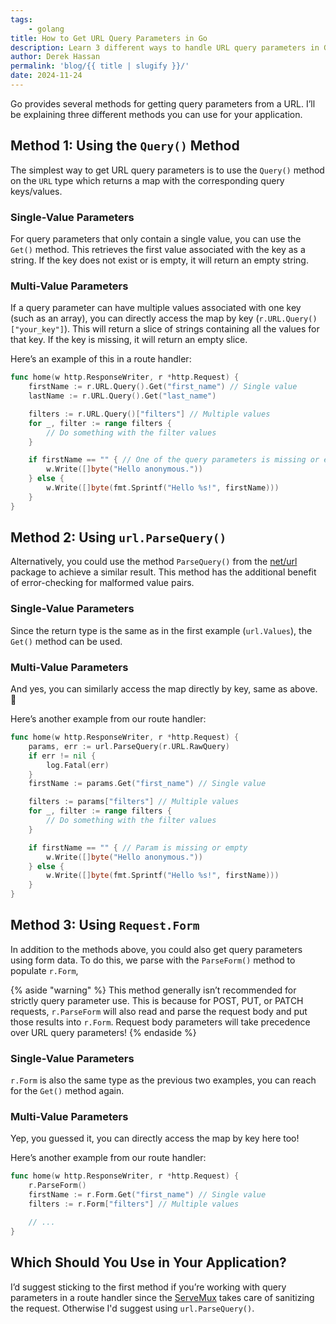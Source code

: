```yaml
---
tags:
    - golang
title: How to Get URL Query Parameters in Go
description: Learn 3 different ways to handle URL query parameters in Go with an explanation and code examples.
author: Derek Hassan
permalink: 'blog/{{ title | slugify }}/'
date: 2024-11-24
---
```


Go provides several methods for getting query parameters from a URL. I’ll be explaining three different methods you can use for your application.

## Method 1: Using the `Query()` Method

The simplest way to get URL query parameters is to use the `Query()` method on the `URL` type which returns a map with the corresponding query keys/values.

### Single-Value Parameters

For query parameters that only contain a single value, you can use the `Get()` method. This retrieves the first value associated with the key as a string. If the key does not exist or is empty, it will return an empty string.

### Multi-Value Parameters

If a query parameter can have multiple values associated with one key (such as an array), you can directly access the map by key (`r.URL.Query()["your_key"]`). This will return a slice of strings containing all the values for that key. If the key is missing, it will return an empty slice.

Here’s an example of this in a route handler:

```go
func home(w http.ResponseWriter, r *http.Request) {
	firstName := r.URL.Query().Get("first_name") // Single value
	lastName := r.URL.Query().Get("last_name")

	filters := r.URL.Query()["filters"] // Multiple values
	for _, filter := range filters {
		// Do something with the filter values
	}

	if firstName == "" { // One of the query parameters is missing or empty
		w.Write([]byte("Hello anonymous."))
	} else {
		w.Write([]byte(fmt.Sprintf("Hello %s!", firstName)))
	}
}
```

## Method 2: Using `url.ParseQuery()`

Alternatively, you could use the method `ParseQuery()` from the [net/url](https://pkg.go.dev/net/url) package to achieve a similar result. This method has the additional benefit of error-checking for malformed value pairs.

### **Single-Value Parameters**

Since the return type is the same as in the first example (`url.Values`), the `Get()` method can be used.

### **Multi-Value Parameters**

And yes, you can similarly access the map directly by key, same as above. 🙂

Here’s another example from our route handler:

```go
func home(w http.ResponseWriter, r *http.Request) {
	params, err := url.ParseQuery(r.URL.RawQuery)
	if err != nil {
		log.Fatal(err)
	}
	firstName := params.Get("first_name") // Single value

	filters := params["filters"] // Multiple values
	for _, filter := range filters {
		// Do something with the filter values
	}

	if firstName == "" { // Param is missing or empty
		w.Write([]byte("Hello anonymous."))
	} else {
		w.Write([]byte(fmt.Sprintf("Hello %s!", firstName)))
	}
}
```

## Method 3: Using `Request.Form`

In addition to the methods above, you could also get query parameters using form data. To do this, we parse with the `ParseForm()` method to populate `r.Form`,

{% aside "warning" %}
This method generally isn’t recommended for strictly query parameter use. This is because for POST, PUT, or PATCH requests, `r.ParseForm` will also read and parse the request body and put those results into `r.Form`. Request body parameters will take precedence over URL query parameters!
{% endaside %}

### **Single-Value Parameters**

`r.Form` is also the same type as the previous two examples, you can reach for the `Get()` method again.

### **Multi-Value Parameters**

Yep, you guessed it, you can directly access the map by key here too!

Here’s another example from our route handler:

```go
func home(w http.ResponseWriter, r *http.Request) {
	r.ParseForm()
	firstName := r.Form.Get("first_name") // Single value
	filters := r.Form["filters"] // Multiple values

	// ...
}
```

## Which Should You Use in Your Application?

I’d suggest sticking to the first method if you’re working with query parameters in a route handler since the [ServeMux](https://pkg.go.dev/net/http#ServeMux) takes care of sanitizing the request. Otherwise I'd suggest using `url.ParseQuery()`.
